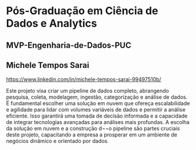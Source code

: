 # Pós-Graduação em Ciência de Dados e Analytics
## MVP-Engenharia-de-Dados-PUC

## Michele Tempos Sarai
https://www.linkedin.com/in/michele-tempos-sarai-99497510b/




Este projeto visa criar um pipeline de dados completo, abrangendo pesquisa, coleta, modelagem, ingestão, categorização e análise de dados.
 É fundamental escolher uma solução em nuvem que ofereça escalabilidade e agilidade para lidar com volumes variáveis de dados e permitir a análise eficiente. Isso garantirá uma tomada de decisão informada e a capacidade de integrar tecnologias avançadas para análises mais profundas.
 A escolha da solução em nuvem e a construção d¬¬o pipeline são partes cruciais deste projeto, capacitando a empresa a prosperar em um ambiente de negócios dinâmico e orientado por dados.

